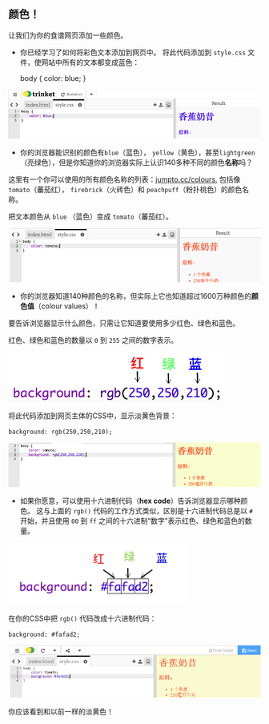 ## 颜色！

让我们为你的食谱网页添加一些颜色。

+ 你已经学习了如何将彩色文本添加到网页中。 将此代码添加到 `style.css` 文件，使网站中所有的文本都变成蓝色：

    body {
        color: blue;
    }
    

![screenshot](images/recipe-blue.png)

+ 你的浏览器能识别的颜色有`blue`（蓝色）， `yellow`（黄色），甚至`lightgreen`（亮绿色），但是你知道你的浏览器实际上认识140多种不同的颜色**名称**吗？

这里有一个你可以使用的所有颜色名称的列表：[jumpto.cc/colours](http://jumpto.cc/colours), 包括像`tomato`（蕃茄红）， `firebrick`（火砖色）和 `peachpuff`（粉扑桃色）的颜色名称。

把文本颜色从 `blue` （蓝色）变成 `tomato`（蕃茄红）。

![screenshot](images/recipe-tomato.png)

+ 你的浏览器知道140种颜色的名称，但实际上它也知道超过1600万种颜色的**颜色值**（colour values）！

要告诉浏览器显示什么颜色，只需让它知道要使用多少红色、绿色和蓝色。

红色、绿色和蓝色的数量以 `0` 到 `255` 之间的数字表示。

![screenshot](images/recipe-rgb-img.png)

将此代码添加到网页主体的CSS中，显示淡黄色背景：

    background: rgb(250,250,210);
    

![screenshot](images/recipe-rgb.png)

+ 如果你愿意，可以使用十六进制代码（**hex code**）告诉浏览器显示哪种颜色。 这与上面的 `rgb()` 代码的工作方式类似，区别是十六进制代码总是以 `#` 开始，并且使用 `00` 到 `ff` 之间的十六进制“数字”表示红色、绿色和蓝色的数量。

![screenshot](images/recipe-hex-img.png)

在你的CSS中把 `rgb()` 代码改成十六进制代码：

    background: #fafad2;
    

![screenshot](images/recipe-hex.png)

你应该看到和以前一样的淡黄色！